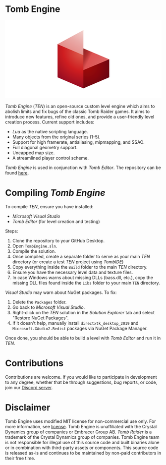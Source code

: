 # Tomb Engine 

![Logo](https://github.com/MontyTRC89/TombEngine/blob/7c50d26ca898c74978336d41e16ce3ce0c8ecacd/TEN%20logo.png)

*Tomb Engine* (*TEN*) is an open-source custom level engine which aims to abolish limits and fix bugs of the classic Tomb Raider games. It aims to introduce new features, refine old ones, and provide a user-friendly level creation process. Current support includes:
- *Lua* as the native scripting language.
- Many objects from the original series (1-5).
- Support for high framerate, antialiasing, mipmapping, and SSAO.
- Full diagonal geometry support.
- Uncapped map size.
- A streamlined player control scheme.

*Tomb Engine* is used in conjunction with *Tomb Editor*. The repository can be found [here](https://github.com/MontyTRC89/Tomb-Editor).

# Compiling *Tomb Engine*
To compile *TEN*, ensure you have installed:
- *Microsoft Visual Studio*
- *Tomb Editor* (for level creation and testing)

Steps:
1) Clone the repository to your GitHub Desktop.
2) Open `TombEngine.sln`.
4) Compile the solution.
5) Once compiled, create a separate folder to serve as your main *TEN* directory (or create a test *TEN* project using *TombIDE*)
6) Copy everything inside the `Build` folder to the main *TEN* directory.
7) Ensure you have the necessary level data and texture files.
8) In case Windows warns about missing DLLs (bass.dll, etc.), copy the missing DLL files found inside the `Libs` folder to your main `TEN` directory.

*Visual Studio* may warn about NuGet packages. To fix:
1) Delete the `Packages` folder.
2) Go back to *Microsoft Visual Studio*.
3) Right-click on the *TEN* solution in the *Solution Explorer* tab and select "Restore NuGet Packages".
4) If it doesn't help, manually install  `directxtk_desktop_2019` and `Microsoft.XAudio2.Redist` packages via NuGet Package Manager.

Once done, you should be able to build a level with *Tomb Editor* and run it in *TEN*.

# Contributions
Contributions are welcome. If you would like to participate in development to any degree, whether that be through suggestions, bug reports, or code, join our [Discord server](https://discord.gg/h5tUYFmres).

# Disclaimer
Tomb Engine uses modified MIT license for non-commercial use only. For more information, see [license](LICENSE). Tomb Engine is unaffiliated with the Crystal Dynamics group of companies or Embracer Group AB. *Tomb Raider* is a trademark of the Crystal Dynamics group of companies. Tomb Engine team is not responsible for illegal use of this source code and built binaries alone or in combination with third-party assets or components. This source code is released as-is and continues to be maintained by non-paid contributors in their free time.